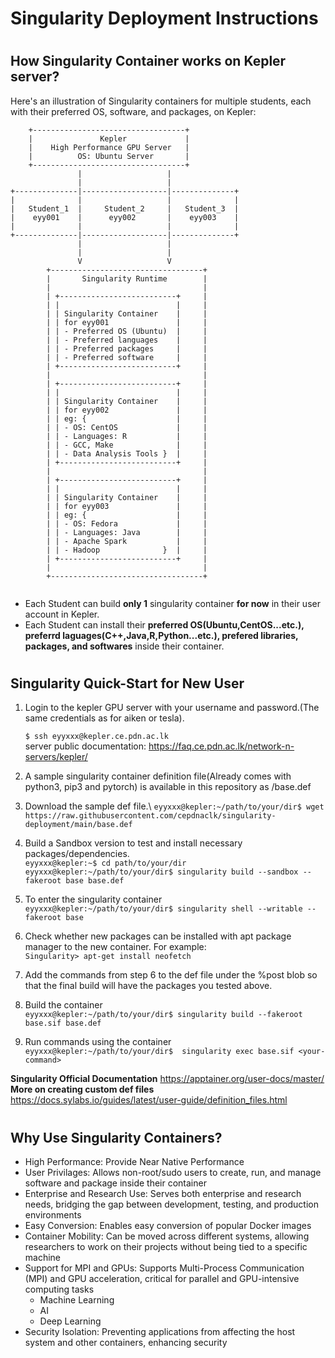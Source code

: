 # <h1>Singularity Deployment Instructions</h1>

# <h2>How Singularity Container works on Kepler server?</h2>

Here's an illustration of Singularity containers for multiple students, each with their preferred OS, software, and packages, on Kepler:
```
    +----------------------------------+
    |               Kepler             |
    |    High Performance GPU Server   |
    |          OS: Ubuntu Server       |
    +----------------------------------+
               |                   |
               |                   |
+--------------|-------------------|--------------+
|              |                   |              |
|   Student_1  |     Student_2     |   Student_3  |
|    eyy001    |      eyy002       |    eyy003    |
|              |                   |              |
+--------------|-------------------|--------------+
               |                   |
               |                   |
               V                   V
        +----------------------------------+
        |       Singularity Runtime        |
        |                                  |
        | +--------------------------+     |
        | |                          |     |
        | | Singularity Container    |     |
        | | for eyy001               |     |
        | | - Preferred OS (Ubuntu)  |     |
        | | - Preferred languages    |     |
        | | - Preferred packages     |     |
        | | - Preferred software     |     |
        | +--------------------------+     |
        |                                  |
        | +--------------------------+     |
        | |                          |     |
        | | Singularity Container    |     |
        | | for eyy002               |     |
        | | eg: {                    |     |
        | | - OS: CentOS             |     |
        | | - Languages: R           |     |
        | | - GCC, Make              |     |
        | | - Data Analysis Tools }  |     |
        | +--------------------------+     |
        |                                  |
        | +--------------------------+     |
        | |                          |     |
        | | Singularity Container    |     |
        | | for eyy003               |     |
        | | eg: {                    |     |
        | | - OS: Fedora             |     |
        | | - Languages: Java        |     |
        | | - Apache Spark           |     |
        | | - Hadoop              }  |     |
        | +--------------------------+     |
        |                                  |
        +----------------------------------+
                                               

```
- Each Student can build <b>only 1</b> singularity container <b>for now</b> in their user account in Kepler.
- Each Student can install their <b>preferred OS(Ubuntu,CentOS...etc.), preferrd laguages(C++,Java,R,Python...etc.), prefered libraries, packages, and softwares</b> inside their container.


# <h2>Singularity Quick-Start for New User</h2>

1. Login to the kepler GPU server with your username and password.(The same credentials as for aiken or tesla).

    ```$ ssh eyyxxx@kepler.ce.pdn.ac.lk ```\
   server public documentation: https://faq.ce.pdn.ac.lk/network-n-servers/kepler/

2. A sample singularity container definition file(Already comes with python3, pip3 and pytorch) is available in this repository as /base.def  

3. Download the sample def file.\ 
 ```eyyxxx@kepler:~/path/to/your/dir$ wget https://raw.githubusercontent.com/cepdnaclk/singularity-deployment/main/base.def```

4. Build a Sandbox version to test and install necessary packages/dependencies.\
    ```eyyxxx@kepler:~$ cd path/to/your/dir```\
    ```eyyxxx@kepler:~/path/to/your/dir$ singularity build --sandbox --fakeroot base base.def ```

5. To enter the singularity container\
    ```eyyxxx@kepler:~/path/to/your/dir$ singularity shell --writable --fakeroot base```

6. Check whether new packages can be installed with apt package manager to the new container.
   For example:\
    ```Singularity> apt-get install neofetch```

7. Add the commands from step 6 to the def file under the %post blob so that the final build will have the packages you tested above.

8. Build the container\
    ```eyyxxx@kepler:~/path/to/your/dir$ singularity build --fakeroot base.sif base.def```

9. Run commands using the container\
    ```eyyxxx@kepler:~/path/to/your/dir$  singularity exec base.sif <your-command>```



<b>Singularity Official Documentation</b> https://apptainer.org/user-docs/master/ \
<b>More on creating custom def files</b> https://docs.sylabs.io/guides/latest/user-guide/definition_files.html

# <h2>Why Use Singularity Containers?</h2>

- High Performance: Provide Near Native Performance
- User Privilages: Allows non-root/sudo users to create, run, and manage software and package inside their container
- Enterprise and Research Use: Serves both enterprise and research needs, bridging the gap between development, testing, and production environments
- Easy Conversion: Enables easy conversion of popular Docker images
- Container Mobility: Can be moved across different systems, allowing researchers to work on their projects without being tied to a specific machine
- Support for MPI and GPUs: Supports Multi-Process Communication (MPI) and GPU acceleration, critical for parallel and GPU-intensive computing tasks
  - Machine Learning
  - AI
  - Deep Learning
- Security Isolation: Preventing applications from affecting the host system and other containers, enhancing security

